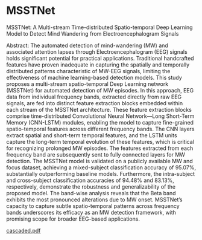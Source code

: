 # MSSTNet
MSSTNet: A Multi-stream Time-distributed Spatio-temporal Deep Learning Model to Detect Mind Wandering from Electroencephalogram Signals

Abstract:
The automated detection of mind-wandering (MW) and associated attention lapses through Electroencephalogram (EEG) signals holds significant potential for practical applications. Traditional handcrafted features have proven inadequate in capturing the spatially and temporally distributed patterns characteristic of MW-EEG signals, limiting the effectiveness of machine learning-based detection models. This study proposes a multi-stream spatio-temporal Deep Learning network (MSSTNet) for automated detection of MW episodes.
In this approach, EEG data from individual frequency bands, extracted directly from raw EEG signals, are fed into distinct feature extraction blocks embedded within each stream of the MSSTNet architecture. These feature extraction blocks comprise time-distributed Convolutional Neural Network—Long Short-Term Memory (CNN-LSTM) modules, enabling the model to capture fine-grained spatio-temporal features across different frequency bands. The CNN layers extract spatial and short-term temporal features, and the LSTM units capture the long-term temporal evolution of these features, which is critical for recognizing prolonged MW episodes. 
The features extracted from each frequency band are subsequently sent to fully connected layers for MW detection. The MSSTNet model is validated on a publicly available MW and focus dataset, achieving a mixed-subject classification accuracy of 95.07\%, substantially outperforming baseline models. Furthermore, the intra-subject and cross-subject classification accuracies of 94.48\% and 83.13\%, respectively, demonstrate the robustness and generalizability of the proposed model. 
The band-wise analysis reveals that the Beta band exhibits the most pronounced alterations due to MW onset. MSSTNet’s capacity to capture subtle spatio-temporal patterns across frequency bands underscores its efficacy as an MW detection framework, with promising scope for broader EEG-based applications.


[cascaded.pdf](https://github.com/user-attachments/files/17269677/cascaded.pdf)
